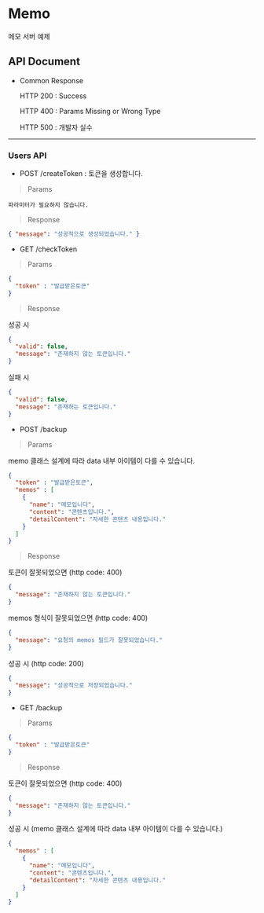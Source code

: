 # Memo

메모 서버 예제

## API Document

* Common Response

    HTTP 200 : Success

    HTTP 400 : Params Missing or Wrong Type

    HTTP 500 : 개발자 실수

---
### Users API

* POST /createToken : 토큰을 생성합니다.

> Params

    파라미터가 필요하지 않습니다.

> Response

```json
{ "message": "성공적으로 생성되었습니다." }
```

* GET /checkToken

> Params

```json
{ 
  "token" : "발급받은토큰"
}
```

> Response

성공 시
```json
{
  "valid": false,
  "message": "존재하지 않는 토큰입니다."
}
```

실패 시
```json
{
  "valid": false,
  "message": "존재하는 토큰입니다."
}
```

* POST /backup

> Params

memo 클래스 설계에 따라 data 내부 아이템이 다를 수 있습니다.
```json
{
  "token" : "발급받은토큰",
  "memos" : [ 
    { 
      "name": "메모입니다",
      "content": "콘텐츠입니다.",
      "detailContent": "자세한 콘텐츠 내용입니다."
    }
  ]
}
```

> Response

토큰이 잘못되었으면 (http code: 400)
```json
{
  "message": "존재하지 않는 토큰입니다."
}
```

memos 형식이 잘못되었으면 (http code: 400)
```json
{
  "message": "요청의 memos 필드가 잘못되었습니다."
}
```

성공 시 (http code: 200)
```json
{
  "message": "성공적으로 저장되었습니다."
}
```




* GET /backup

> Params

```json
{
  "token" : "발급받은토큰"
}
```

> Response

토큰이 잘못되었으면 (http code: 400)
```json
{
  "message": "존재하지 않는 토큰입니다."
}
```

성공 시
(memo 클래스 설계에 따라 data 내부 아이템이 다를 수 있습니다.)
```json
{
  "memos" : [ 
    { 
      "name": "메모입니다",
      "content": "콘텐츠입니다.",
      "detailContent": "자세한 콘텐츠 내용입니다."
    }
  ]
}
```
